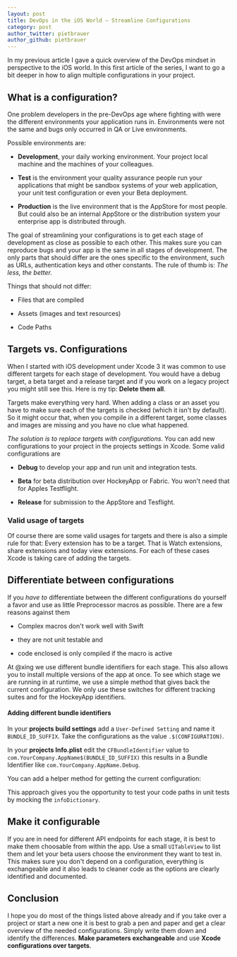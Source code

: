 ```yaml
---
layout: post
title: DevOps in the iOS World — Streamline Configurations
category: post
author_twitter: pietbrauer
author_github: pietbrauer
---
```



In my previous article I gave a quick overview of the DevOps mindset in perspective to the iOS world. In this first article of the series, I want to go a bit deeper in how to align multiple configurations in your project.

## What is a configuration?

One problem developers in the pre-DevOps age where fighting with were the different environments your application runs in. Environments were not the same and bugs only occurred in QA or Live environments.

Possible environments are:

- **Development**, your daily working environment. Your project local machine and the machines of your colleagues.

- **Test** is the environment your quality assurance people run your applications that might be sandbox systems of your web application, your unit test configuration or even your Beta deployment.

- **Production** is the live environment that is the AppStore for most people. But could also be an internal AppStore or the distribution system your enterprise app is distributed through.

The goal of streamlining your configurations is to get each stage of development as close as possible to each other. This makes sure you can reproduce bugs and your app is the same in all stages of development.
The only parts that should differ are the ones specific to the environment, such as URLs, authentication keys and other constants. The rule of thumb is: _The less, the better._

Things that should not differ:

- Files that are compiled

- Assets (images and text resources)

- Code Paths

## Targets vs. Configurations

When I started with iOS development under Xcode 3 it was common to use different targets for each stage of development. You would have a debug target, a beta target and a release target and if you work on a legacy project you might still see this. Here is my tip: **Delete them all**.

Targets make everything very hard. When adding a class or an asset you have to make sure each of the targets is checked (which it isn't by default). So it might occur that, when you compile in a different target, some classes and images are missing and you have no clue what happened.

_The solution is to replace targets with configurations._ You can add new configurations to your project in the projects settings in Xcode. Some valid configurations are

- **Debug** to develop your app and run unit and integration tests.

- **Beta** for beta distribution over HockeyApp or Fabric. You won't need that for Apples Testflight.

- **Release** for submission to the AppStore and Tesflight.

### Valid usage of targets

Of course there are some valid usages for targets and there is also a simple rule for that: Every extension has to be a target. That is Watch extensions, share extensions and today view extensions. For each of these cases Xcode is taking care of adding the targets.

## Differentiate between configurations

If you _have to_ differentiate between the different configurations do yourself a favor and use as little Preprocessor macros as possible. There are a few reasons against them

- Complex macros don't work well with Swift

- they are not unit testable and

- code enclosed is only compiled if the macro is active

At @xing we use different bundle identifiers for each stage. This also allows you to install multiple versions of the app at once. To see which stage we are running in at runtime, we use a simple method that gives back the current configuration. We only use these switches for different tracking suites and for the HockeyApp identifiers.

#### Adding different bundle identifiers

In your **projects build settings** add a `User-Defined Setting` and name it `BUNDLE_ID_SUFFIX`. Take the configurations as the value `.$(CONFIGURATION)`.

In your **projects Info.plist** edit the `CFBundleIdentifier` value to `com.YourCompany.AppName$(BUNDLE_ID_SUFFIX)` this results in a Bundle Identifier like `com.YourCompany.AppName.Debug`.

You can add a helper method for getting the current configuration:

<script src="https://gist.github.com/pietbrauer/0780ba0a9fd5f48661cc.js"></script>

This approach gives you the opportunity to test your code paths in unit tests by mocking the `infoDictionary`.

## Make it configurable

If you are in need for different API endpoints for each stage, it is best to make them choosable from within the app.
Use a small `UITableView` to list them and let your beta users choose the environment they want to test in. This makes sure you don't depend on a configuration, everything is exchangeable and it also leads to cleaner code as the options are clearly identified and documented.

## Conclusion

I hope you do most of the things listed above already and if you take over a project or start a new one it is best to grab a pen and paper and get a clear overview of the needed configurations.
Simply write them down and identify the differences. **Make parameters exchangeable** and use **Xcode configurations over targets**.
